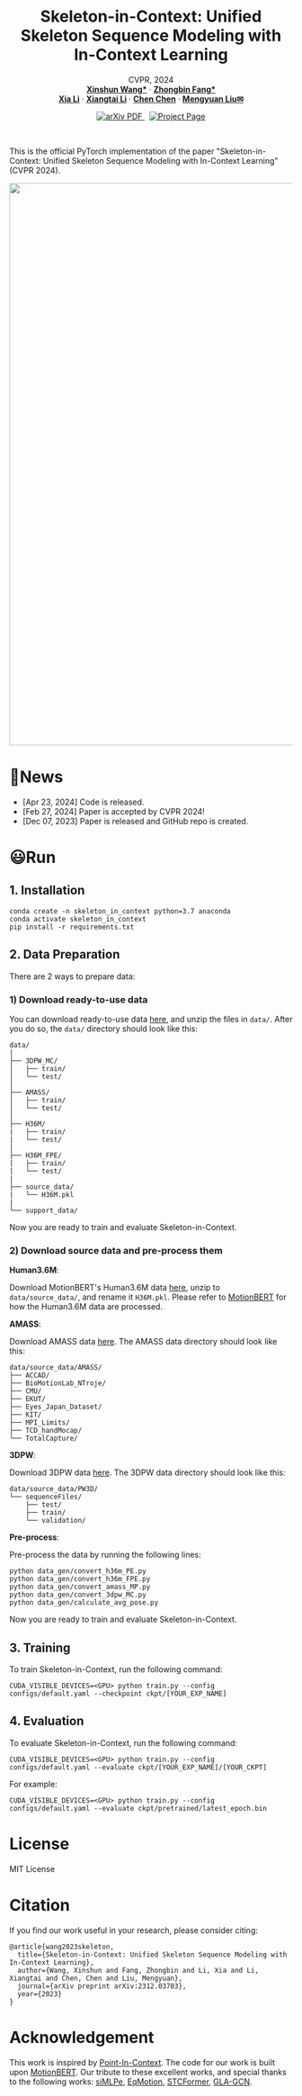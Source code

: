 <p align="center">
  <h1 align="center">Skeleton-in-Context: Unified Skeleton Sequence Modeling with In-Context Learning</h1>
  <p align="center">
    CVPR, 2024
    <br />
    <a href="https://github.com/BradleyWang0416/"><strong>Xinshun Wang*</strong></a>
    ·
    <a href="https://github.com/fanglaosi/"><strong>Zhongbin Fang*</strong></a>
    <br />
    <a href="https://xialipku.github.io/"><strong>Xia Li</strong></a>
    ·
    <a href="https://lxtgh.github.io/"><strong>Xiangtai Li</strong></a>
    ·
    <a href="https://www.crcv.ucf.edu/chenchen/"><strong>Chen Chen</strong></a>
    ·
    <a href="https://www.ece.pku.edu.cn/info/1046/2596.htm"><strong>Mengyuan Liu✉</strong></a>
  </p>

  <p align="center">
    <a href='https://arxiv.org/abs/2306.08659'>
      <img src='https://img.shields.io/badge/Paper-PDF-green?style=flat&logo=arXiv&logoColor=green' alt='arXiv PDF'>
    </a>
    <a href='https://fanglaosi.github.io/Point-In-Context_Pages/' style='padding-left: 0.5rem;'>
      <img src='https://img.shields.io/badge/Project-Page-blue?style=flat&logo=Google%20chrome&logoColor=blue' alt='Project Page'>
    </a>
  </p>
<br />

This is the official PyTorch implementation of the paper "Skeleton-in-Context: Unified Skeleton Sequence Modeling with In-Context Learning" (CVPR 2024).

<div  align="center">    
 <img src="./assets/imgs/Teaser_v2_00.jpg" width = 1000  align=center />
</div>



# 🙂News
- [Apr 23, 2024] Code is released.
- [Feb 27, 2024] Paper is accepted by CVPR 2024!
- [Dec 07, 2023] Paper is released and GitHub repo is created.


# 😃Run

## 1. Installation
```
conda create -n skeleton_in_context python=3.7 anaconda
conda activate skeleton_in_context
pip install -r requirements.txt
```

## 2. Data Preparation

There are 2 ways to prepare data:

### 1) Download ready-to-use data

You can download ready-to-use data [here](https://drive.google.com/drive/folders/1NYsgUGdHzWFK_OPwVUm-cl8y-T1Q4MWG?usp=sharing), and unzip the files in ```data/```.
After you do so, the ```data/``` directory should look like this:

```
data/
│
├── 3DPW_MC/
│   ├── train/
│   └── test/
│
├── AMASS/
│   ├── train/
│   └── test/
│
├── H36M/
|   ├── train/
|   └── test/
│
├── H36M_FPE/
|   ├── train/
|   └── test/
|
├── source_data/
|   └── H36M.pkl
|
└── support_data/
```

Now you are ready to train and evaluate Skeleton-in-Context.

### 2) Download source data and pre-process them

**Human3.6M**:

Download MotionBERT's Human3.6M data [here](https://1drv.ms/u/s!AvAdh0LSjEOlgU7BuUZcyafu8kzc?e=vobkjZ), unzip to `data/source_data/`, and rename it `H36M.pkl`. Please refer to [MotionBERT](https://github.com/Walter0807/MotionBERT/blob/main/docs/pose3d.md) for how the Human3.6M data are processed.

**AMASS**:

Download AMASS data [here](https://amass.is.tue.mpg.de/). The AMASS data directory should look like this:

```
data/source_data/AMASS/
├── ACCAD/
├── BioMotionLab_NTroje/
├── CMU/
├── EKUT/
├── Eyes_Japan_Dataset/
├── KIT/
├── MPI_Limits/
├── TCD_handMocap/
└── TotalCapture/
```

**3DPW**:

Download 3DPW data [here](https://virtualhumans.mpi-inf.mpg.de/3DPW/). The 3DPW data directory should look like this:

```
data/source_data/PW3D/
└── sequenceFiles/
    ├── test/
    ├── train/
    └── validation/
```

**Pre-process**:

Pre-process the data by running the following lines:

```
python data_gen/convert_h36m_PE.py
python data_gen/convert_h36m_FPE.py
python data_gen/convert_amass_MP.py
python data_gen/convert_3dpw_MC.py
python data_gen/calculate_avg_pose.py
```

Now you are ready to train and evaluate Skeleton-in-Context.


## 3. Training
To train Skeleton-in-Context, run the following command:

```
CUDA_VISIBLE_DEVICES=<GPU> python train.py --config configs/default.yaml --checkpoint ckpt/[YOUR_EXP_NAME]
```

## 4. Evaluation
To evaluate Skeleton-in-Context, run the following command:
```
CUDA_VISIBLE_DEVICES=<GPU> python train.py --config configs/default.yaml --evaluate ckpt/[YOUR_EXP_NAME]/[YOUR_CKPT]
```
For example:
```
CUDA_VISIBLE_DEVICES=<GPU> python train.py --config configs/default.yaml --evaluate ckpt/pretrained/latest_epoch.bin
```


# License
MIT License

# Citation
If you find our work useful in your research, please consider citing: 
```
@article{wang2023skeleton,
  title={Skeleton-in-Context: Unified Skeleton Sequence Modeling with In-Context Learning},
  author={Wang, Xinshun and Fang, Zhongbin and Li, Xia and Li, Xiangtai and Chen, Chen and Liu, Mengyuan},
  journal={arXiv preprint arXiv:2312.03703},
  year={2023}
}
```

# Acknowledgement

This work is inspired by [Point-In-Context](https://github.com/fanglaosi/Point-In-Context/). The code
for our work is built upon [MotionBERT](https://github.com/Walter0807/MotionBERT).
Our tribute to these excellent works, and special thanks to the following works: [siMLPe](https://github.com/dulucas/siMLPe), [EqMotion](https://github.com/MediaBrain-SJTU/EqMotion), [STCFormer](https://github.com/zhenhuat/STCFormer), [GLA-GCN](https://github.com/bruceyo/GLA-GCN).
